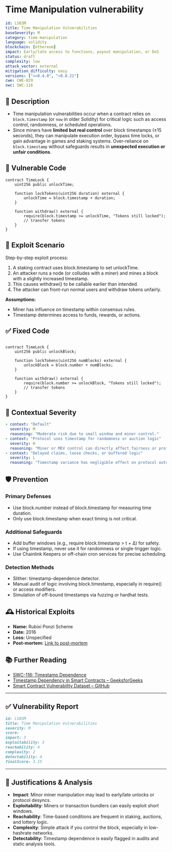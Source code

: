 # Time Manipulation vulnerability

```YAML
id: LS03M
title: Time Manipulation Vulnerabilities 
baseSeverity: M
category: time-manipulation
language: solidity
blockchain: [ethereum]
impact: Early/late access to functions, payout manipulation, or DoS
status: draft
complexity: low
attack_vector: external
mitigation_difficulty: easy
versions: [">=0.4.0", "<0.8.21"]
cwe: CWE-829
swc: SWC-116
``` 

## 📝 Description

- Time manipulation vulnerabilities occur when a contract relies on `block.timestamp` (or `now` in older Solidity) for critical logic such as access control, randomness, or scheduled operations. 
- Since miners have **limited but real control** over block timestamps (±15 seconds), they can manipulate execution order, bypass time locks, or gain advantage in games and staking systems. Over-reliance on `block.timestamp` without safeguards results in **unexpected execution or unfair conditions**.

## 🚨 Vulnerable Code

```solidity
contract TimeLock {
    uint256 public unlockTime;

    function lockTokens(uint256 duration) external {
        unlockTime = block.timestamp + duration;
    }

    function withdraw() external {
        require(block.timestamp >= unlockTime, "Tokens still locked");
        // transfer tokens
    }
}
```

## 🧪 Exploit Scenario

Step-by-step exploit process:

1. A staking contract uses block.timestamp to set unlockTime.
2. An attacker runs a node (or colludes with a miner) and mines a block with a slightly increased timestamp.
3. This causes withdraw() to be callable earlier than intended.
4. The attacker can front-run normal users and withdraw tokens unfairly.

**Assumptions:**

- Miner has influence on timestamp within consensus rules.
- Timestamp determines access to funds, rewards, or actions.

## ✅ Fixed Code

``` solidity

contract TimeLock {
    uint256 public unlockBlock;

    function lockTokens(uint256 numBlocks) external {
        unlockBlock = block.number + numBlocks;
    }

    function withdraw() external {
        require(block.number >= unlockBlock, "Tokens still locked");
        // transfer tokens
    }
}
``` 

## 🧭 Contextual Severity

```yaml
- context: "Default"
  severity: M
  reasoning: "Moderate risk due to small window and miner control."
- context: "Protocol uses timestamp for randomness or auction logic"
  severity: H
  reasoning: "Miner or MEV control can directly affect fairness or profit outcome."
- context: "Delayed claims, loose checks, or buffered logic"
  severity: L
  reasoning: "Timestamp variance has negligible effect on protocol outcome."
```

## 🛡️ Prevention

### Primary Defenses

- Use block.number instead of block.timestamp for measuring time duration.
- Only use block.timestamp when exact timing is not critical.

### Additional Safeguards

- Add buffer windows (e.g., require block.timestamp > t + Δ) for safety.
- If using timestamp, never use it for randomness or single-trigger logic.
- Use Chainlink Keepers or off-chain cron services for precise scheduling.

### Detection Methods

- Slither: timestamp-dependence detector.
- Manual audit of logic involving block.timestamp, especially in require() or access modifiers.
- Simulation of off-bound timestamps via fuzzing or hardhat tests.

## 🕰️ Historical Exploits

- **Name:** Rubixi Ponzi Scheme
- **Date:** 2016 
- **Loss:** Unspecified 
- **Post-mortem:** [Link to post-mortem](https://www.sciencedirect.com/science/article/pii/S1546221824002285)
  
## 📚 Further Reading

- [SWC-116: Timestamp Dependence](https://swcregistry.io/docs/SWC-116) 
- [Timestamp Dependency in Smart Contracts – GeeksforGeeks](https://www.geeksforgeeks.org/timestamp-dependency-in-smart-contracts/) 
- [Smart Contract Vulnerability Dataset – GitHub](https://github.com/imranpollob/smart-contract-vulnerability-dataset) 

---

## ✅ Vulnerability Report

```markdown
id: LS03M
title: Time Manipulation Vulnerabilities 
severity: M
score:
impact: 3         
exploitability: 3 
reachability: 4   
complexity: 2     
detectability: 4  
finalScore: 3.15
```

---

## 📄 Justifications & Analysis

- **Impact**: Minor miner manipulation may lead to early/late unlocks or protocol desyncs.
- **Exploitability**: Miners or transaction bundlers can easily exploit short windows.
- **Reachability**: Time-based conditions are frequent in staking, auctions, and lottery logic.
- **Complexity**: Simple attack if you control the block, especially in low-hashrate networks.
- **Detectability**: Timestamp dependence is easily flagged in audits and static analysis tools.

